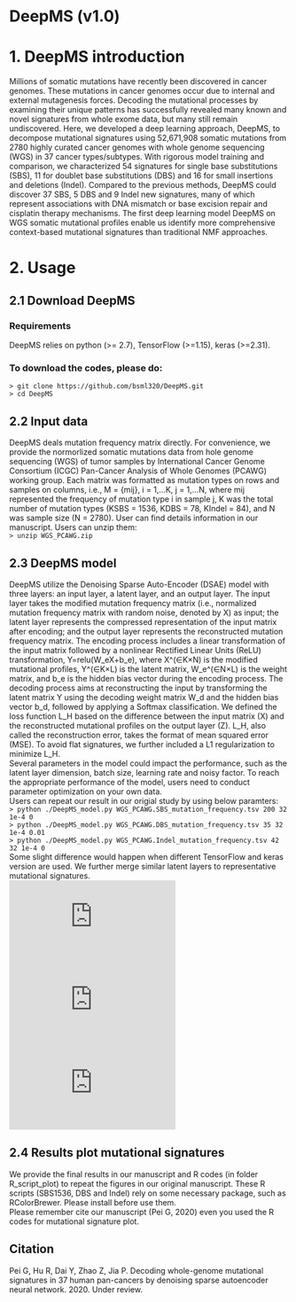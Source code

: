 # DeepMS (v1.0)
# 1. DeepMS introduction
Millions of somatic mutations have recently been discovered in cancer genomes. These mutations in cancer genomes occur due to internal and external mutagenesis forces. Decoding the mutational processes by examining their unique patterns has successfully revealed many known and novel signatures from whole exome data, but many still remain undiscovered. Here, we developed a deep learning approach, DeepMS, to decompose mutational signatures using 52,671,908 somatic mutations from 2780 highly curated cancer genomes with whole genome sequencing (WGS) in 37 cancer types/subtypes. With rigorous model training and comparison, we characterized 54 signatures for single base substitutions (SBS), 11 for doublet base substitutions (DBS) and 16 for small insertions and deletions (Indel). Compared to the previous methods, DeepMS could discover 37 SBS, 5 DBS and 9 Indel new signatures, many of which represent associations with DNA mismatch or base excision repair and cisplatin therapy mechanisms. The first deep learning model DeepMS on WGS somatic mutational profiles enable us identify more comprehensive context-based mutational signatures than traditional NMF approaches.

# 2. Usage
## 2.1 Download DeepMS
### Requirements
DeepMS relies on python (>= 2.7), TensorFlow (>=1.15), keras (>=2.31).
### To download the codes, please do:
`> git clone https://github.com/bsml320/DeepMS.git  `  
`> cd DeepMS  `
## 2.2 Input data
DeepMS deals mutation frequency matrix directly. For convenience, we provide the normorlized somatic mutations data from hole genome sequencing (WGS) of tumor samples by International Cancer Genome Consortium (ICGC) Pan-Cancer Analysis of Whole Genomes (PCAWG) working group. Each matrix was formatted as mutation types on rows and samples on columns, i.e., M = {mij}, i = 1,…K, j = 1,…N, where mij represented the frequency of mutation type i in sample j, K was the total number of mutation types (KSBS = 1536, KDBS = 78, KIndel = 84), and N was sample size (N = 2780). User can find details information in our manuscript.
Users can unzip them:  
`> unzip WGS_PCAWG.zip  `
## 2.3 DeepMS model
DeepMS utilize the Denoising Sparse Auto-Encoder (DSAE) model with three layers: an input layer, a latent layer, and an output layer. The input layer takes the modified mutation frequency matrix (i.e., normalized mutation frequency matrix with random noise, denoted by X) as input; the latent layer represents the compressed representation of the input matrix after encoding; and the output layer represents the reconstructed mutation frequency matrix. The encoding process includes a linear transformation of the input matrix followed by a nonlinear Rectified Linear Units (ReLU) transformation, Y=relu(W_eX+b_e), where X^(∈K×N) is the modified mutational profiles, Y^(∈K×L) is the latent matrix, W_e^(∈N×L) is the weight matrix, and b_e is the hidden bias vector during the encoding process. The decoding process aims at reconstructing the input by transforming the latent matrix Y using the decoding weight matrix W_d and the hidden bias vector b_d, followed by applying a Softmax classification. We defined the loss function L_H based on the difference between the input matrix (X) and the reconstructed mutational profiles on the output layer (Z). L_H, also called the reconstruction error, takes the format of mean squared error (MSE). To avoid flat signatures, we further included a L1 regularization to minimize L_H.  
Several parameters in the model could impact the performance, such as the latent layer dimension, batch size, learning rate and noisy factor. To reach the appropriate performance of the model, users need to conduct parameter optimization on your own data.  
Users can repeat our result in our origial study by using below paramters:  
`> python ./DeepMS_model.py WGS_PCAWG.SBS_mutation_frequency.tsv 200 32 1e-4 0  `  
`> python ./DeepMS_model.py WGS_PCAWG.DBS_mutation_frequency.tsv 35 32 1e-4 0.01  `  
`> python ./DeepMS_model.py WGS_PCAWG.Indel_mutation_frequency.tsv 42 32 1e-4 0   `  
Some slight difference would happen when different TensorFlow and keras version are used. 
We further merge similar latent layers to representative mutational signatures.   
  ![SBS](https://github.com/bsml320/DeepMS/tree/master/R_script_plot/SBS_signatures.pdf)    
  ![DBS](https://github.com/bsml320/DeepMS/tree/master/R_script_plot/DBS_signatures.pdf)   
  ![Indel](https://github.com/bsml320/DeepMS/tree/master/R_script_plot/Indel_signatures.pdf)   
## 2.4 Results plot mutational signatures
We provide the final results in our manuscript and R codes (in folder R_script_plot) to repeat the figures in our original manuscript.
These R scripts (SBS1536, DBS and Indel) rely on some necessary package, such as RColorBrewer. Please install before use them.  
Please remember cite our manuscript (Pei G, 2020) even you used the R codes for mutational signature plot.

## Citation
Pei G, Hu R, Dai Y, Zhao Z, Jia P. Decoding whole-genome mutational signatures in 37 human pan-cancers by denoising sparse autoencoder neural network. 2020. Under review.
